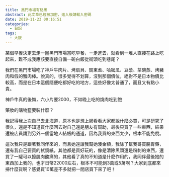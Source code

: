 ```yaml
---
title: 黑門市場有點黑
abstract: 此文章已經被加密，進入後請輸入密碼
date: 2019-11-23 00:16:51
categories:
  - 日記
tags:
  - 大阪
---
```


某個早餐決定去走一圈黑門市場當吃早餐，ㄧ走進去，就看到一堆人直接在路上吃起來，難不成我應該要直接自備一碗白飯從街頭吃到巷尾？

<!--more-->

我們在黑門市場吃了神戶牛肉片、烤扇貝、關東煮、哈密瓜、豆漿、茶碗蒸、烤豬肉和假的蟹肉棒。說真的，很多覺得不划算，沒到那個價位，絕對不是日本物價比較高，而是在日本這個隨便吃都好吃的地方，這些好像太普通了，而且又有點小貴。

神戶牛真的後悔，六小片要2000，不如晚上吃的燒肉吃到飽

藥妝的購物籃要裝什麼？

我記得我上次自己去北海道，原本也是想上網看看大家都說什麼必買，可是研究了很久，還是不知道買什麼回去對自己還是朋友有幫助，最後只買了一些東西，結果還被店員請到另外一個當地人結帳的通道，因為我買的東西太少，根本不能免稅。

這次我只是跟著我同伴來的，而且她還讓我幫她湊金額，我除了幫我哥買腸胃藥，還有我自己要買的拭鏡紙，其他都是買好玩的，像是清除黑頭還是粉刺的東西，還買了一罐可以擦肌肉酸痛的，其他看了真的不知道是什麼作用的，我同伴最後她的東西加上我的，也才日幣22000左右，根本不可能到3萬或5萬啊？大家到底都來掃什麼貨啊？感覺買10萬差不多就把一間店買下來了吧！

